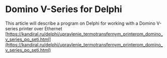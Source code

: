 # Domino V-Series for Delphi

This article will describe a program on Delphi for working with a Domino V-series printer over Ethernet
[https://kandiral.ru/delphi/upravlenie_termotransfernym_printerom_domino_v_series_po_seti.html](https://kandiral.ru/delphi/upravlenie_termotransfernym_printerom_domino_v_series_po_seti.html)
